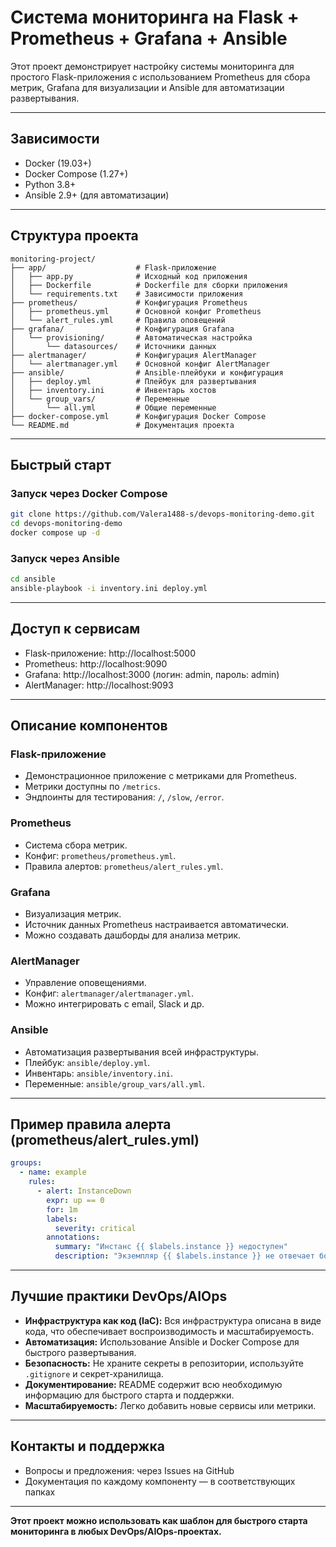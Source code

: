 # Система мониторинга на Flask + Prometheus + Grafana + Ansible

Этот проект демонстрирует настройку системы мониторинга для простого Flask-приложения с использованием Prometheus для сбора метрик, Grafana для визуализации и Ansible для автоматизации развертывания.

---

## Зависимости

- Docker (19.03+)
- Docker Compose (1.27+)
- Python 3.8+
- Ansible 2.9+ (для автоматизации)

---

## Структура проекта

```
monitoring-project/
├── app/                    # Flask-приложение
│   ├── app.py              # Исходный код приложения
│   ├── Dockerfile          # Dockerfile для сборки приложения
│   └── requirements.txt    # Зависимости приложения
├── prometheus/             # Конфигурация Prometheus
│   ├── prometheus.yml      # Основной конфиг Prometheus
│   └── alert_rules.yml     # Правила оповещений
├── grafana/                # Конфигурация Grafana
│   └── provisioning/       # Автоматическая настройка
│       └── datasources/    # Источники данных
├── alertmanager/           # Конфигурация AlertManager
│   └── alertmanager.yml    # Основной конфиг AlertManager
├── ansible/                # Ansible-плейбуки и конфигурация
│   ├── deploy.yml          # Плейбук для развертывания
│   ├── inventory.ini       # Инвентарь хостов
│   └── group_vars/         # Переменные
│       └── all.yml         # Общие переменные
├── docker-compose.yml      # Конфигурация Docker Compose
└── README.md               # Документация проекта
```

---

## Быстрый старт

### Запуск через Docker Compose

```bash
git clone https://github.com/Valera1488-s/devops-monitoring-demo.git
cd devops-monitoring-demo
docker compose up -d
```

### Запуск через Ansible

```bash
cd ansible
ansible-playbook -i inventory.ini deploy.yml
```

---

## Доступ к сервисам

- Flask-приложение: http://localhost:5000
- Prometheus: http://localhost:9090
- Grafana: http://localhost:3000 (логин: admin, пароль: admin)
- AlertManager: http://localhost:9093

---

## Описание компонентов

### Flask-приложение
- Демонстрационное приложение с метриками для Prometheus.
- Метрики доступны по `/metrics`.
- Эндпоинты для тестирования: `/`, `/slow`, `/error`.

### Prometheus
- Система сбора метрик.
- Конфиг: `prometheus/prometheus.yml`.
- Правила алертов: `prometheus/alert_rules.yml`.

### Grafana
- Визуализация метрик.
- Источник данных Prometheus настраивается автоматически.
- Можно создавать дашборды для анализа метрик.

### AlertManager
- Управление оповещениями.
- Конфиг: `alertmanager/alertmanager.yml`.
- Можно интегрировать с email, Slack и др.

### Ansible
- Автоматизация развертывания всей инфраструктуры.
- Плейбук: `ansible/deploy.yml`.
- Инвентарь: `ansible/inventory.ini`.
- Переменные: `ansible/group_vars/all.yml`.

---

## Пример правила алерта (prometheus/alert_rules.yml)
```yaml
groups:
  - name: example
    rules:
      - alert: InstanceDown
        expr: up == 0
        for: 1m
        labels:
          severity: critical
        annotations:
          summary: "Инстанс {{ $labels.instance }} недоступен"
          description: "Экземпляр {{ $labels.instance }} не отвечает более 1 минуты."
```

---

## Лучшие практики DevOps/AIOps
- **Инфраструктура как код (IaC):** Вся инфраструктура описана в виде кода, что обеспечивает воспроизводимость и масштабируемость.
- **Автоматизация:** Использование Ansible и Docker Compose для быстрого развертывания.
- **Безопасность:** Не храните секреты в репозитории, используйте `.gitignore` и секрет-хранилища.
- **Документирование:** README содержит всю необходимую информацию для быстрого старта и поддержки.
- **Масштабируемость:** Легко добавить новые сервисы или метрики.

---

## Контакты и поддержка
- Вопросы и предложения: через Issues на GitHub
- Документация по каждому компоненту — в соответствующих папках

---

**Этот проект можно использовать как шаблон для быстрого старта мониторинга в любых DevOps/AIOps-проектах.** 
